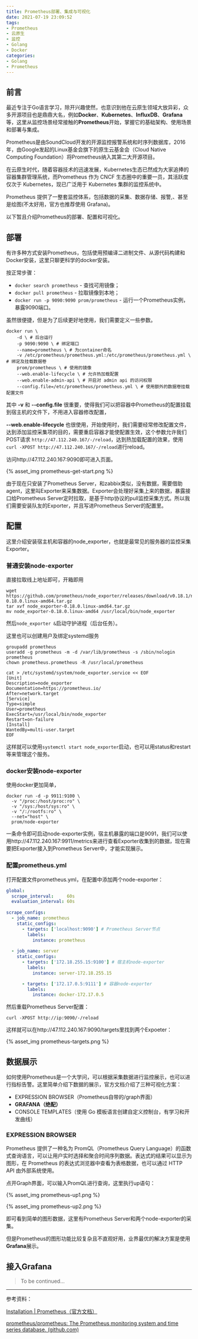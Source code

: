 ```yaml
---
title: Prometheus部署、集成与可视化
date: 2021-07-19 23:09:52
tags: 
- Prometheus
- 云原生
- 监控
- Golang
- Docker
categories: 
- Golang
- Prometheus
---
```


## 前言

最近专注于Go语言学习，除开兴趣使然，也意识到他在云原生领域大放异彩，众多开源项目也是鼎鼎大名，例如**Docker**、**Kubernetes**、**InfluxDB**、**Grafana**等，这里从监控场景经常接触的**Prometheus**开始，掌握它的基础架构、使用场景和部署与集成。

Prometheus是由SoundCloud开发的开源监控报警系统和时序列数据库，2016年，由Google发起的Linux基金会旗下的原生云基金会（Cloud Native Computing Foundation）将Prometheus纳入其第二大开源项目。

在云原生时代，随着容器技术的迅速发展，Kubernetes生态已然成为大家追捧的容器集群管理系统，而Prometheus 作为 CNCF 生态圈中的重要一员，其活跃度仅次于 Kubernetes，现已广泛用于 Kubernetes 集群的监控系统中。

Prometheus 提供了一整套监控体系，包括数据的采集、数据存储、报警,、甚至是绘图(不太好用，官方也推荐使用 Grafana)。

以下暂且介绍Prometheus的部署、配置和可视化。

<!-- more -->

## 部署

有许多种方式安装Prometheus，包括使用预编译二进制文件、从源代码构建和Docker安装，这里只聊更科学的docker安装。

按正常步骤：

- `docker search prometheus` - 查找可用镜像；
- `docker pull prometheus` - 拉取镜像到本地；
- `docker run -p 9090:9090 prom/prometheus` - 运行一个Prometheus实例，暴露9090端口。

虽然很便捷，但是为了后续更好地使用，我们需要定义一些参数。

```shell
docker run \
	-d \ # 后台运行
	-p 9090:9090 \ # 绑定端口
	--name=prometheus \ # 为container命名
	-v /etc/prometheus/prometheus.yml:/etc/prometheus/prometheus.yml \ # 绑定及挂载数据卷
	prom/prometheus \ # 使用的镜像 
	--web.enable-lifecycle \ # 允许热加载配置
	--web.enable-admin-api \ # 开启对 admin api 的访问权限
	--config.file=/etc/prometheus/prometheus.yml \ # 使用额外的数据卷挂载配置文件
```

其中 **-v** 和  **--config.file** 很重要，使得我们可以把容器中Prometheus的配置挂载到宿主机的文件下，不用进入容器修改配置，

**--web.enable-lifecycle** 也很使用，开始使用时，我们需要经常修改配置文件，达到添加监控采集项的目的，需要重启容器才能使配置生效，这个参数允许我们POST请求 `http://47.112.240.167/-/reload`，达到热加载配置的效果，使用`curl -XPOST http://47.112.240.167/-/reload`进行reload。

访问http://47.112.240.167:9090即可进入页面。

{% asset_img prometheus-get-start.png %}

由于现在只安装了Prometheus Server，和zabbix类似，没有数据，需要借助agent，这里叫Exporter来采集数据。Exporter会处理好采集上来的数据，暴露接口给Prometheus Server定时拉取，是基于http协议的pull监控采集方式。所以我们需要安装队友的Exporter，并且写进Prometheus Server的配置里。

## 配置

这里介绍安装宿主机和容器的node_exporter，也就是最常见的服务器的监控采集Exporter。

### 普通安装node-exporter

直接拉取线上地址即可，开箱即用

```shell
wget https://github.com/prometheus/node_exporter/releases/download/v0.18.1/node_exporter-0.18.0.linux-amd64.tar.gz
tar xvf node_exporter-0.18.0.linux-amd64.tar.gz
mv node_exporter-0.18.0.linux-amd64 /usr/local/bin/node_exporter
```

然后`node_exporter &`启动守护进程（后台任务）。

这里也可以创建用户及绑定systemd服务

```shell
groupadd prometheus
useradd -g prometheus -m -d /var/lib/prometheus -s /sbin/nologin prometheus
chown prometheus.prometheus -R /usr/local/prometheus
```

```shell
cat > /etc/systemd/system/node_exporter.service << EOF
[Unit]
Description=node_exporter
Documentation=https://prometheus.io/
After=network.target
[Service]
Type=simple
User=prometheus
ExecStart=/usr/local/bin/node_exporter
Restart=on-failure
[Install]
WantedBy=multi-user.target
EOF
```

这样就可以使用`systemctl start node_exporter`启动，也可以用status和restart等来管理这个服务。

### docker安装node-exporter

使用docker更加简单，

```shell
docker run -d -p 9911:9100 \
  -v "/proc:/host/proc:ro" \
  -v "/sys:/host/sys:ro" \
  -v "/:/rootfs:ro" \
  --net="host" \
  prom/node-exporter
```

一条命令即可启动node-exporter实例，宿主机暴露的端口是9091，我们可以使用http://47.112.240.167:9911/metrics来进行查看Exporter收集到的数据，现在需要把Exporter接入到Prometheus Server中，才能实现展示。

### 配置prometheus.yml

打开配置文件prometheus.yml，在配置中添加两个node-exporter：

```yaml
global:
  scrape_interval:     60s
  evaluation_interval: 60s
 
scrape_configs:
  - job_name: prometheus
    static_configs:
      - targets: ['localhost:9090'] # Prometheus Server节点
        labels:
          instance: prometheus
 
  - job_name: server
    static_configs:
      - targets: ['172.18.255.15:9100'] # 宿主机node-exporter
        labels:
          instance: server-172.18.255.15

      - targets: ['172.17.0.5:9111'] # 容器node-exporter
        labels:
          instance: docker-172.17.0.5
```

然后重载Prometheus Server配置：

`curl -XPOST http://ip:9090/-/reload`

这样就可以在http://47.112.240.167:9090/targets里找到两个Expoeter：

{% asset_img prometheus-targets.png %}

## 数据展示

如何使用Prometheus是一个大学问，可以根据采集数据进行监控展示，也可以进行指标告警。这里简单介绍下数据的展示，官方文档介绍了三种可视化方案：

- EXPRESSION BROWSER（Prometheus自带的/graph界面）
- **GRAFANA（绝配）**
- CONSOLE TEMPLATES（使用 Go 模板语言创建自定义控制台，有学习和开发曲线）

### EXPRESSION BROWSER

Prometheus 提供了一种名为 PromQL（Prometheus Query Language）的函数式查询语言，可以让用户实时选择和聚合时间序列数据。表达式的结果可以显示为图形，在 Prometheus 的表达式浏览器中查看为表格数据，也可以通过 HTTP API 由外部系统使用。

点开Graph界面，可以输入PromQL进行查询，这里执行up语句：

{% asset_img prometheus-up1.png %}

{% asset_img prometheus-up2.png %}

即可看到简单的图形数据，这里有Prometheus Server和两个node-exporter的采集。

但是Prometheus的图形功能比较复杂且不直观好用，业界最优的解决方案是使用**Grafana**展示。

## 接入Grafana

> To be continued...

-----------------

参考资料：

[Installation | Prometheus（官方文档）](https://prometheus.io/docs/prometheus/latest/installation/)

[prometheus/prometheus: The Prometheus monitoring system and time series database. (github.com)](https://github.com/prometheus/prometheus)

